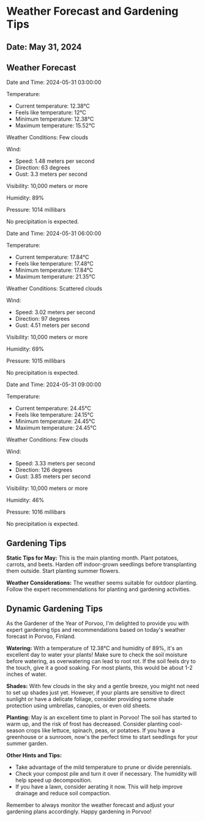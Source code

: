 # Weather Forecast and Gardening Tips
## Date: May 31, 2024

## Weather Forecast
Date and Time: 2024-05-31 03:00:00

Temperature:
* Current temperature: 12.38°C
* Feels like temperature: 12°C
* Minimum temperature: 12.38°C
* Maximum temperature: 15.52°C

Weather Conditions: Few clouds

Wind:
* Speed: 1.48 meters per second
* Direction: 63 degrees
* Gust: 3.3 meters per second

Visibility: 10,000 meters or more

Humidity: 89%

Pressure: 1014 millibars

No precipitation is expected.

Date and Time: 2024-05-31 06:00:00

Temperature:
* Current temperature: 17.84°C
* Feels like temperature: 17.48°C
* Minimum temperature: 17.84°C
* Maximum temperature: 21.35°C

Weather Conditions: Scattered clouds

Wind:
* Speed: 3.02 meters per second
* Direction: 97 degrees
* Gust: 4.51 meters per second

Visibility: 10,000 meters or more

Humidity: 69%

Pressure: 1015 millibars

No precipitation is expected.

Date and Time: 2024-05-31 09:00:00

Temperature:
* Current temperature: 24.45°C
* Feels like temperature: 24.15°C
* Minimum temperature: 24.45°C
* Maximum temperature: 24.45°C

Weather Conditions: Few clouds

Wind:
* Speed: 3.33 meters per second
* Direction: 126 degrees
* Gust: 3.85 meters per second

Visibility: 10,000 meters or more

Humidity: 46%

Pressure: 1016 millibars

No precipitation is expected.
## Gardening Tips
**Static Tips for May:**
This is the main planting month. Plant potatoes, carrots, and beets. Harden off indoor-grown seedlings before transplanting them outside. Start planting summer flowers.

**Weather Considerations:**
The weather seems suitable for outdoor planting. Follow the expert recommendations for planting and gardening activities.
## Dynamic Gardening Tips
As the Gardener of the Year of Porvoo, I'm delighted to provide you with expert gardening tips and recommendations based on today's weather forecast in Porvoo, Finland.

**Watering:** With a temperature of 12.38°C and humidity of 89%, it's an excellent day to water your plants! Make sure to check the soil moisture before watering, as overwatering can lead to root rot. If the soil feels dry to the touch, give it a good soaking. For most plants, this would be about 1-2 inches of water.

**Shades:** With few clouds in the sky and a gentle breeze, you might not need to set up shades just yet. However, if your plants are sensitive to direct sunlight or have a delicate foliage, consider providing some shade protection using umbrellas, canopies, or even old sheets.

**Planting:** May is an excellent time to plant in Porvoo! The soil has started to warm up, and the risk of frost has decreased. Consider planting cool-season crops like lettuce, spinach, peas, or potatoes. If you have a greenhouse or a sunroom, now's the perfect time to start seedlings for your summer garden.

**Other Hints and Tips:**

* Take advantage of the mild temperature to prune or divide perennials.
* Check your compost pile and turn it over if necessary. The humidity will help speed up decomposition.
* If you have a lawn, consider aerating it now. This will help improve drainage and reduce soil compaction.

Remember to always monitor the weather forecast and adjust your gardening plans accordingly. Happy gardening in Porvoo!